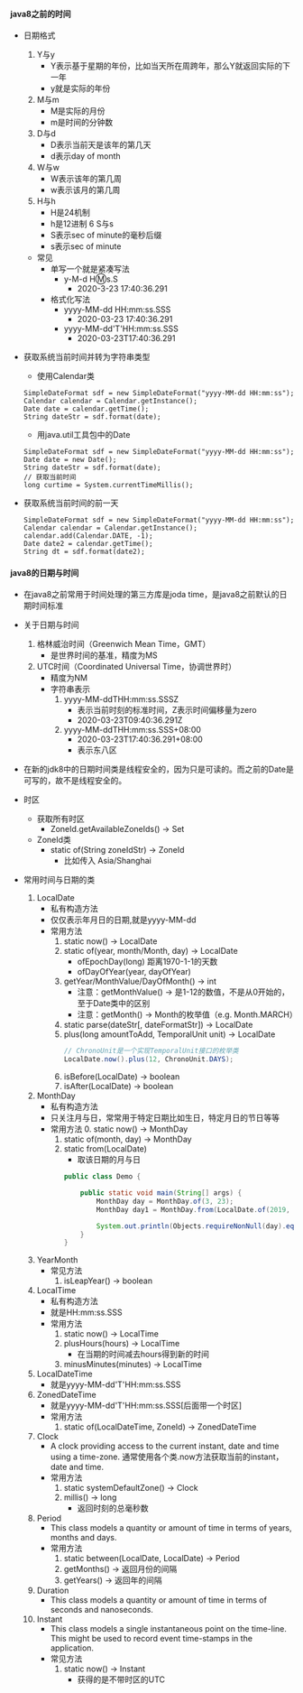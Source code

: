 #### java8之前的时间
* 日期格式
    1. Y与y
        * Y表示基于星期的年份，比如当天所在周跨年，那么Y就返回实际的下一年
        * y就是实际的年份
    2. M与m
        * M是实际的月份
        * m是时间的分钟数
    3. D与d
        * D表示当前天是该年的第几天
        * d表示day of month
    4. W与w
        * W表示该年的第几周
        * w表示该月的第几周
    5. H与h
        * H是24机制
        * h是12进制
    6 S与s
        * S表示sec of minute的毫秒后缀
        * s表示sec of minute
    * 常见
        * 单写一个就是紧凑写法
            * y-M-d H:m:s.S
                * 2020-3-23 17:40:36.291
        * 格式化写法
            * yyyy-MM-dd HH:mm:ss.SSS
                * 2020-03-23 17:40:36.291
            * yyyy-MM-dd'T'HH:mm:ss.SSS
                * 2020-03-23T17:40:36.291

* 获取系统当前时间并转为字符串类型
    * 使用Calendar类
    ```
    SimpleDateFormat sdf = new SimpleDateFormat("yyyy-MM-dd HH:mm:ss");
    Calendar calendar = Calendar.getInstance();
    Date date = calendar.getTime(); 
    String dateStr = sdf.format(date);
    ```
    * 用java.util工具包中的Date
    ```
    SimpleDateFormat sdf = new SimpleDateFormat("yyyy-MM-dd HH:mm:ss");
    Date date = new Date();
    String dateStr = sdf.format(date);
    // 获取当前时间
    long curtime = System.currentTimeMillis();
    ```
* 获取系统当前时间的前一天
    ```
    SimpleDateFormat sdf = new SimpleDateFormat("yyyy-MM-dd HH:mm:ss");
    Calendar calendar = Calendar.getInstance();
    calendar.add(Calendar.DATE, -1);
    Date date2 = calendar.getTime(); 
    String dt = sdf.format(date2);
    ```

#### java8的日期与时间
* 在java8之前常用于时间处理的第三方库是joda time，是java8之前默认的日期时间标准
* 关于日期与时间
    1. 格林威治时间（Greenwich Mean Time，GMT）
        * 是世界时间的基准，精度为MS
    2. UTC时间（Coordinated Universal  Time，协调世界时）
        * 精度为NM
        * 字符串表示
            1. yyyy-MM-ddTHH:mm:ss.SSSZ
                * 表示当前时刻的标准时间，Z表示时间偏移量为zero
                * 2020-03-23T09:40:36.291Z
            2. yyyy-MM-ddTHH:mm:ss.SSS+08:00
                * 2020-03-23T17:40:36.291+08:00
                * 表示东八区
* 在新的jdk8中的日期时间类是线程安全的，因为只是可读的。而之前的Date是可写的，故不是线程安全的。
* 时区
    * 获取所有时区
        * ZoneId.getAvailableZoneIds() -> Set<String>
    * ZoneId类
        * static of(String zoneIdStr) -> ZoneId
            * 比如传入  Asia/Shanghai
        
        
* 常用时间与日期的类
    1. LocalDate
        * 私有构造方法
        * 仅仅表示年月日的日期,就是yyyy-MM-dd
        * 常用方法
            1. static now() -> LocalDate
            2. static of(year, month/Month, day) -> LocalDate
                * ofEpochDay(long) 距离1970-1-1的天数
                * ofDayOfYear(year, dayOfYear)
            3. getYear/MonthValue/DayOfMonth() -> int
                * 注意：getMonthValue() -> 是1-12的数值，不是从0开始的，至于Date类中的区别
                * 注意：getMonth() -> Month的枚举值（e.g. Month.MARCH）
            4. static parse(dateStr\[, dateFormatStr\]) -> LocalDate
            5. plus(long amountToAdd, TemporalUnit unit) -> LocalDate
                ```java
                // ChronoUnit是一个实现TemporalUnit接口的枚举类
                LocalDate.now().plus(12, ChronoUnit.DAYS);
                ```
            6. isBefore(LocalDate) -> boolean
            7. isAfter(LocalDate) -> boolean
    2. MonthDay
        * 私有构造方法
        * 只关注月与日，常常用于特定日期比如生日，特定月日的节日等等
        * 常用方法
            0. static now() -> MonthDay
            1. static of(month, day) -> MonthDay
            2. static from(LocalDate)
                * 取该日期的月与日
                ```java
                public class Demo {
                
                    public static void main(String[] args) {
                        MonthDay day = MonthDay.of(3, 23);
                        MonthDay day1 = MonthDay.from(LocalDate.of(2019, 3, 23));
                
                        System.out.println(Objects.requireNonNull(day).equals(day1)); // true
                    }
               }
                ```
    3. YearMonth
        * 常见方法
            1. isLeapYear() -> boolean
    4. LocalTime
        * 私有构造方法
        * 就是HH:mm:ss.SSS
        * 常用方法
            1. static now() -> LocalTime
            2. plusHours(hours) -> LocalTime
                * 在当期的时间减去hours得到新的时间
            3. minusMinutes(minutes) -> LocalTime
    5. LocalDateTime
        * 就是yyyy-MM-dd'T'HH:mm:ss.SSS
    6. ZonedDateTime
        * 就是yyyy-MM-dd'T'HH:mm:ss.SSS\[后面带一个时区\]
        * 常用方法
            1. static of(LocalDateTime, ZoneId) -> ZonedDateTime
    7. Clock
        *  A clock providing access to the current instant, date and time using a time-zone.
            通常使用各个类.now方法获取当前的instant，date and time.
        * 常用方法
            1. static systemDefaultZone() -> Clock
            2. millis() -> long
                * 返回时刻的总毫秒数
    8. Period
        * This class models a quantity or amount of time in terms of years, months and days.
        * 常用方法
            1. static between(LocalDate, LocalDate) -> Period
            2. getMonths() -> 返回月份的间隔
            3. getYears() -> 返回年的间隔
    9. Duration
        * This class models a quantity or amount of time in terms of seconds and nanoseconds.
    9. Instant
        * This class models a single instantaneous point on the time-line.
          This might be used to record event time-stamps in the application.
        * 常见方法
            1. static now() -> Instant
                * 获得的是不带时区的UTC
        
            